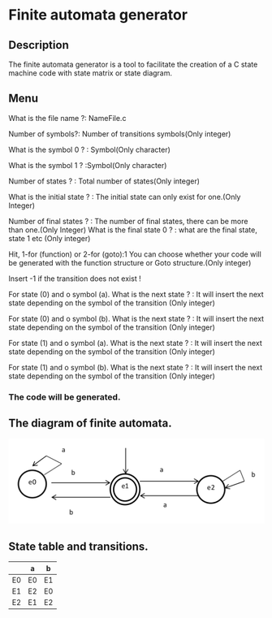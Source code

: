 # Finite automata generator

## Description

The finite automata generator is a tool to facilitate the creation of a C state machine code with state matrix or state diagram.

## Menu

What is the file name ?: NameFile.c 

Number of symbols?: Number of transitions symbols(Only integer)

What is the symbol 0 ? : Symbol(Only character)

What is the symbol 1 ? :Symbol(Only character)


Number of states ? : Total number of states(Only integer)


What is the initial state ? : The initial state can only exist for one.(Only Integer)


Number of final states ? : The number of final states, there can be more than one.(Only Integer)
What is the final state 0 ? : what are the final state, state 1 etc (Only integer)


Hit, 1-for (function)   or   2-for (goto):1
You can choose whether your code will be generated with the function structure or Goto structure.(Only integer)


Insert -1 if the transition does not exist !

For state (0) and o symbol (a). What is the next state ? : It will insert the next state depending on the symbol of the transition (Only integer)

For state (0) and o symbol (b). What is the next state ? : It will insert the next state depending on the symbol of the transition (Only integer)

For state (1) and o symbol (a). What is the next state ? : It will insert the next state depending on the symbol of the transition (Only integer)

For state (1) and o symbol (b). What is the next state ? : It will insert the next state depending on the symbol of the transition (Only integer)

### The code will be generated.


## The diagram of finite automata.
 
 ![The diagram of finite automata](state_machine.png)


## State table and transitions.

| |a|b|
|-|-|-|
|E0|E0|E1|
|E1|E2|E0|
|E2|E1|E2|